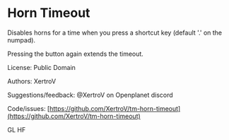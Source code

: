 # Horn Timeout

Disables horns for a time when you press a shortcut key (default '.' on the numpad).

Pressing the button again extends the timeout.

License: Public Domain

Authors: XertroV

Suggestions/feedback: @XertroV on Openplanet discord

Code/issues: [https://github.com/XertroV/tm-horn-timeout](https://github.com/XertroV/tm-horn-timeout)

GL HF
